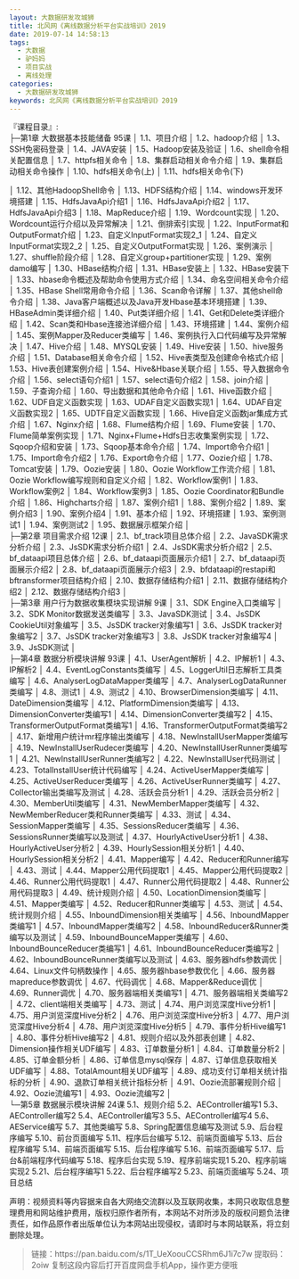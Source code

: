 ```yaml
---
layout: 大数据研发攻城狮
title: 北风网《离线数据分析平台实战培训》2019
date: 2019-07-14 14:58:13
tags:
  - 大数据
  - 驴妈妈
  - 项目实战
  - 离线处理
categories:
  - 大数据研发攻城狮
keywords: 北风网《离线数据分析平台实战培训》2019
---
```


『课程目录』:  
├─第1章 大数据基本技能储备 95课
│      1.1、项目介绍
│      1.2、hadoop介绍
│      1.3、SSH免密码登录
│      1.4、JAVA安装
│      1.5、Hadoop安装及验证
│      1.6、shell命令相关配置信息
│      1.7、httpfs相关命令
│      1.8、集群启动相关命令介绍
│      1.9、集群启动相关命令操作
│      1.10、hdfs相关命令(上)
│      1.11、hdfs相关命令(下)
<!-- more --> 
│      1.12、其他HadoopShell命令
│      1.13、HDFS结构介绍
│      1.14、windows开发环境搭建
│      1.15、HdfsJavaApi介绍1
│      1.16、HdfsJavaApi介绍2
│      1.17、HdfsJavaApi介绍3
│      1.18、MapReduce介绍
│      1.19、Wordcount实现
│      1.20、Wordcount运行介绍以及异常解决
│      1.21、倒排索引实现
│      1.22、InputFormat和OutputFormat介绍
│      1.23、自定义InputFormat实现2_1
│      1.24、自定义InputFormat实现2_2
│      1.25、自定义OutputFormat实现
│      1.26、案例演示
│      1.27、shuffle阶段介绍
│      1.28、自定义group+partitioner实现
│      1.29、案例damo编写
│      1.30、HBase结构介绍
│      1.31、HBase安装上
│      1.32、HBase安装下
│      1.33、hbase命令概述及帮助命令使用方式介绍
│      1.34、命名空间相关命令介绍
│      1.35、HBase Shell常用命令介绍
│      1.36、Scan命令详解
│      1.37、其他shell命令介绍
│      1.38、Java客户端概述以及Java开发Hbase基本环境搭建
│      1.39、HBaseAdmin类详细介绍
│      1.40、Put类详细介绍
│      1.41、Get和Delete类详细介绍
│      1.42、Scan类和Hbase连接池详细介绍
│      1.43、环境搭建
│      1.44、案例介绍
│      1.45、案例Mapper及Reducer类编写
│      1.46、案例执行入口代码编写及异常解决
│      1.47、Hive介绍
│      1.48、MYSQL安装
│      1.49、Hive安装
│      1.50、hive服务介绍
│      1.51、Database相关命令介绍
│      1.52、Hive表类型及创建命令格式介绍
│      1.53、Hive表创建案例介绍
│      1.54、Hive&Hbase关联介绍
│      1.55、导入数据命令介绍
│      1.56、select语句介绍1
│      1.57、select语句介绍2
│      1.58、join介绍
│      1.59、子查询介绍
│      1.60、导出数据和其他命令介绍
│      1.61、Hive函数介绍
│      1.62、UDF自定义函数实现
│      1.63、UDAF自定义函数实现1
│      1.64、UDAF自定义函数实现2
│      1.65、UDTF自定义函数实现
│      1.66、Hive自定义函数jar集成方式介绍
│      1.67、Nginx介绍
│      1.68、Flume结构介绍
│      1.69、Flume安装
│      1.70、Flume简单案例实现
│      1.71、Nginx+Flume+Hdfs日志收集案例实现
│      1.72、Sqoop介绍和安装
│      1.73、Sqoop基本命令介绍
│      1.74、Import命令介绍1
│      1.75、Import命令介绍2
│      1.76、Export命令介绍
│      1.77、Oozie介绍
│      1.78、Tomcat安装
│      1.79、Oozie安装
│      1.80、Oozie Workflow工作流介绍
│      1.81、Oozie Workflow编写规则和自定义介绍
│      1.82、Workflow案例1
│      1.83、Workflow案例2
│      1.84、Workflow案例3
│      1.85、Oozie Coordinator和Bundle介绍
│      1.86、Highcharts介绍
│      1.87、案例介绍1
│      1.88、案例介绍2
│      1.89、案例介绍3
│      1.90、案例介绍4
│      1.91、基本介绍
│      1.92、环境搭建
│      1.93、案例测试1
│      1.94、案例测试2
│      1.95、数据展示框架介绍
│      
├─第2章 项目需求介绍 12课
│      2.1、bf_track项目总体介绍
│      2.2、JavaSDK需求分析介绍
│      2.3、JsSDK需求分析介绍1
│      2.4、JsSDK需求分析介绍2
│      2.5、bf_dataapi项目总体介绍
│      2.6、bf_dataapi页面展示介绍1
│      2.7、bf_dataapi页面展示介绍2
│      2.8、bf_dataapi页面展示介绍3
│      2.9、bfdataapi的restapi和bftransformer项目结构介绍
│      2.10、数据存储结构介绍1
│      2.11、数据存储结构介绍2
│      2.12、数据存储结构介绍3
│      
├─第3章 用户行为数据收集模块实现讲解 9课
│      3.1、SDK Engine入口类编写
│      3.2、SDK Monitor数据发送类编写
│      3.3、JavaSDK测试
│      3.4、JsSDK CookieUtil对象编写
│      3.5、JsSDK tracker对象编写1
│      3.6、JsSDK tracker对象编写2
│      3.7、JsSDK tracker对象编写3
│      3.8、JsSDK tracker对象编写4
│      3.9、JsSDK测试
│      
├─第4章 数据分析模块讲解 93课
│      4.1、UserAgent解析
│      4.2、IP解析1
│      4.3、IP解析2
│      4.4、EventLogConstants类编写
│      4.5、LoggerUtil日志解析工具类编写
│      4.6、AnalyserLogDataMapper类编写
│      4.7、AnalyserLogDataRunner类编写
│      4.8、测试1
│      4.9、测试2
│      4.10、BrowserDimension类编写
│      4.11、DateDimension类编写
│      4.12、PlatformDimension类编写
│      4.13、DimensionConverter类编写1
│      4.14、DimensionConverter类编写2
│      4.15、TransformerOutputFormat类编写1
│      4.16、TransformerOutputFormat类编写2
│      4.17、新增用户统计mr程序输出类编写
│      4.18、NewInstallUserMapper类编写
│      4.19、NewInstallUserRudecer类编写
│      4.20、NewInstallUserRunner类编写1
│      4.21、NewInstallUserRunner类编写2
│      4.22、NewInstallUser代码测试
│      4.23、TotalInstallUser统计代码编写
│      4.24、ActiveUserMapper类编写
│      4.25、ActiveUserReducer类编写
│      4.26、ActiveUserRunner类编写
│      4.27、Collector输出类编写及测试
│      4.28、活跃会员分析1
│      4.29、活跃会员分析2
│      4.30、MemberUtil类编写
│      4.31、NewMemberMapper类编写
│      4.32、NewMemberReducer类和Runner类编写
│      4.33、测试
│      4.34、SessionMapper类编写
│      4.35、SessionsReducer类编写
│      4.36、SessionsRunner类编写以及测试
│      4.37、HourlyActiveUser分析1
│      4.38、HourlyActiveUser分析2
│      4.39、HourlySession相关分析1
│      4.40、HourlySession相关分析2
│      4.41、Mapper编写
│      4.42、Reducer和Runner编写
│      4.43、测试
│      4.44、Mapper公用代码提取1
│      4.45、Mapper公用代码提取2
│      4.46、Runner公用代码提取1
│      4.47、Runner公用代码提取2
│      4.48、Runner公用代码提取3
│      4.49、统计规则介绍
│      4.50、LocationDimension类编写
│      4.51、Mapper类编写
│      4.52、Reducer和Runner类编写
│      4.53、测试
│      4.54、统计规则介绍
│      4.55、InboundDimension相关类编写
│      4.56、InboundMapper类编写1
│      4.57、InboundMapper类编写2
│      4.58、InboundReducer&Runner类编写以及测试
│      4.59、InboundBounceMapper类编写
│      4.60、InboundBounceReducer类编写1
│      4.61、InboundBounceReducer类编写2
│      4.62、InboundBounceRunner类编写以及测试
│      4.63、服务器hdfs参数调优
│      4.64、Linux文件句柄数操作
│      4.65、服务器hbase参数优化
│      4.66、服务器mapreduce参数调优
│      4.67、代码调优
│      4.68、Mapper&Reduce调优
│      4.69、Runner调优
│      4.70、服务器端相关类编写1
│      4.71、服务器端相关类编写2
│      4.72、client端相关类编写
│      4.73、测试
│      4.74、用户浏览深度Hive分析1
│      4.75、用户浏览深度Hive分析2
│      4.76、用户浏览深度Hive分析3
│      4.77、用户浏览深度Hive分析4
│      4.78、用户浏览深度Hive分析5
│      4.79、事件分析Hive编写1
│      4.80、事件分析Hive编写2
│      4.81、规则介绍以及外部表创建
│      4.82、Dimension操作相关UDF编写
│      4.83、订单数量分析1
│      4.84、订单数量分析2
│      4.85、订单金额分析
│      4.86、订单信息mysql保存
│      4.87、订单信息获取相关UDF编写
│      4.88、TotalAmount相关UDF编写
│      4.89、成功支付订单相关统计指标的分析
│      4.90、退款订单相关统计指标分析
│      4.91、Oozie流部署规则介绍
│      4.92、Oozie流编写1
│      4.93、Oozie流编写2
│      
└─第5章 数据展示模块讲解 24课
        5.1、规则介绍
        5.2、AEController编写1
        5.3、AEController编写2
        5.4、AEController编写3
        5.5、AEController编写4
        5.6、AEService编写
        5.7、其他类编写
        5.8、Spring配置信息编写及测试
        5.9、后台程序编写
        5.10、前台页面编写
        5.11、程序后台编写
        5.12、前端页面编写
        5.13、后台程序编写
        5.14、前端页面编写
        5.15、后台程序编写
        5.16、前端页面编写
        5.17、后台&前端程序代码编写
        5.18、程序后台实现
        5.19、程序前端实现1
        5.20、程序前端实现2
        5.21、后台程序编写1
        5.22、后台程序编写2
        5.23、前端页面编写
        5.24、项目总结
<div class="post-copyright">
    <div class="post-copyright__author">
      <span class="post-copyright-meta">声明：视频资料等内容据来自各大网络交流群以及互联网收集，本网只收取信息整理费用和网站维护费用，版权归原作者所有，本网站不对所涉及的版权问题负法律责任，如作品原作者出版单位认为本网站出现侵权，请即时与本网站联系，将立刻删除处理。 </span>
    </div>
</div>

<blockquote class="blockquote-center">
链接：https://pan.baidu.com/s/1T_UeXoouCCSRhm6J1i7c7w 
提取码：2oiw 
复制这段内容后打开百度网盘手机App，操作更方便哦
</blockquote>

